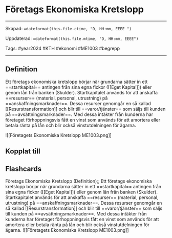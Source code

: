 # Företags Ekonomiska Kretslopp

---
Skapad: `=dateformat(this.file.ctime, "D, HH:mm, EEEE ")`

Uppdaterad: `=dateformat(this.file.mtime, "D, HH:mm, EEEE")`

Tags: #year2024 #KTH #ekonomi #ME1003 #begrepp

---

## Definition

Ett företags ekonomiska kretslopp börjar när grundarna sätter in ett ==startkapital== antingen från sina egna fickor ([[Eget Kapital]]) eller genom lån från banken (Skulder). Startkapitalet används för att anskaffa ==resurser== (material, personal, utrustning) på ==anskaffningsmarknader==. Dessa resurser genomgår en så kallad [[Resurstransformation]] och blir till ==varor/tjänster== som säljs till kunden på ==avsättningsmarknader==. Med dessa intäkter från kunderna har företaget förhoppningsvis fått en vinst som används för att amortera eller betala ränta på lån och blir också vinstutdelningen för ägarna.

![[Företagets Ekonomiska Kretslopp ME1003.png]]

## Kopplat till

## Flashcards

Företags Ekonomiska Kretslopp (Definition);; Ett företags ekonomiska kretslopp börjar när grundarna sätter in ett ==startkapital== antingen från sina egna fickor ([[Eget Kapital]]) eller genom lån från banken (Skulder). Startkapitalet används för att anskaffa ==resurser== (material, personal, utrustning) på ==anskaffningsmarknader==. Dessa resurser genomgår en så kallad [[Resurstransformation]] och blir till ==varor/tjänster== som säljs till kunden på ==avsättningsmarknader==. Med dessa intäkter från kunderna har företaget förhoppningsvis fått en vinst som används för att amortera eller betala ränta på lån och blir också vinstutdelningen för ägarna. ![[Företagets Ekonomiska Kretslopp ME1003.png]]
<!--SR:!2024-02-20,12,270-->
